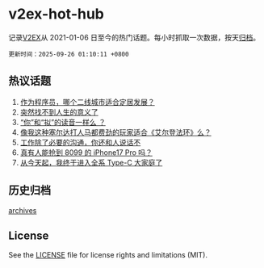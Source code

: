 # v2ex-hot-hub

 记录[V2EX](https://www.v2ex.com/)从 2021-01-06 日至今的热门话题。每小时抓取一次数据，按天[归档](archives)。

`更新时间：2025-09-26 01:10:11 +0800`

## 热议话题

1. [作为程序员，哪个二线城市适合定居发展？](https://www.v2ex.com/t/1161661)
1. [突然找不到人生的意义了](https://www.v2ex.com/t/1161738)
1. [“你”和“拟”的读音一样么 ？](https://www.v2ex.com/t/1161686)
1. [像我这种塞尔达打人马都费劲的玩家适合《艾尔登法环》么？](https://www.v2ex.com/t/1161654)
1. [工作除了必要的沟通，你还和人说话不](https://www.v2ex.com/t/1161665)
1. [真有人能抢到 8099 的 iPhone17 Pro 吗？](https://www.v2ex.com/t/1161730)
1. [从今天起，我终于进入全系 Type-C 大家庭了](https://www.v2ex.com/t/1161739)

## 历史归档

[archives](archives)

## License

See the [LICENSE](LICENSE) file for license rights and limitations (MIT).
